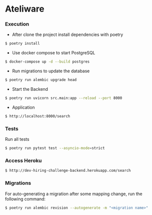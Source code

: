 # Ateliware



### Execution

- After clone the project install dependencies with poetry

```sh
$ poetry install
```

- Use docker compose to start PostgreSQL

```sh
$ docker-compose up -d --build postgres
```

- Run migrations to update the database

```sh
$ poetry run alembic upgrade head
```

- Start the Backend

```sh
$ poetry run uvicorn src.main:app --reload --port 8000
```


- Application
```sh
$ http://localhost:8000/search
```

### Tests
Run all tests
````sh
$ poetry run pytest test --asyncio-mode=strict
````

### Access Heroku
````sh
$ http://dev-hiring-challenge-backend.herokuapp.com/search
````

### Migrations

For auto-generating a migration after some mapping change, run the following command:

```sh
$ poetry run alembic revision --autogenerate -m "<migration name>"
```